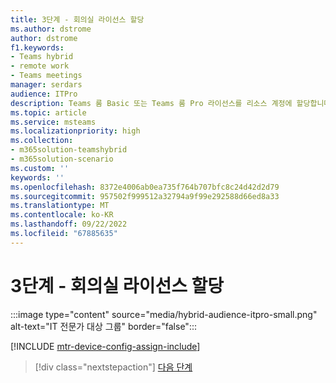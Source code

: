 ```yaml
---
title: 3단계 - 회의실 라이선스 할당
ms.author: dstrome
author: dstrome
f1.keywords:
- Teams hybrid
- remote work
- Teams meetings
manager: serdars
audience: ITPro
description: Teams 룸 Basic 또는 Teams 룸 Pro 라이선스를 리소스 계정에 할당합니다.
ms.topic: article
ms.service: msteams
ms.localizationpriority: high
ms.collection:
- m365solution-teamshybrid
- m365solution-scenario
ms.custom: ''
keywords: ''
ms.openlocfilehash: 8372e4006ab0ea735f764b707bfc8c24d42d2d79
ms.sourcegitcommit: 957502f999512a32794a9f99e292588d66ed8a33
ms.translationtype: MT
ms.contentlocale: ko-KR
ms.lasthandoff: 09/22/2022
ms.locfileid: "67885635"
---
```

# <a name="step-3---assign-a-meeting-room-license"></a>3단계 - 회의실 라이선스 할당

:::image type="content" source="media/hybrid-audience-itpro-small.png" alt-text="IT 전문가 대상 그룹" border="false":::

[!INCLUDE [mtr-device-config-assign-include](includes/mtr-device-config-assign-include.md)]

> [!div class="nextstepaction"]
> [다음 단계](hybrid-meetings-device-config-mailbox.md)
